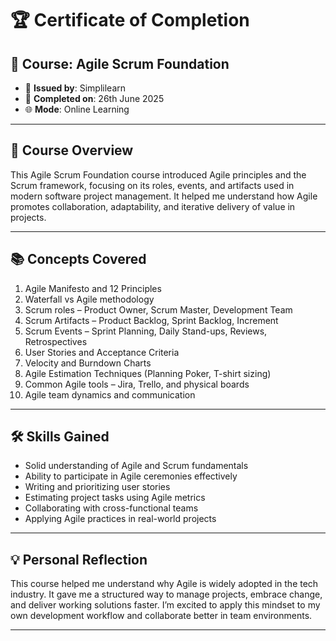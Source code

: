 # 🏆 Certificate of Completion

## 📘 Course: **Agile Scrum Foundation**

- 🏫 **Issued by**: Simplilearn  
- 📅 **Completed on**: 26th June 2025  
- 🌐 **Mode**: Online Learning

---

## 🧠 Course Overview

This Agile Scrum Foundation course introduced Agile principles and the Scrum framework, focusing on its roles, events, and artifacts used in modern software project management. It helped me understand how Agile promotes collaboration, adaptability, and iterative delivery of value in projects.

---

## 📚 Concepts Covered

1. Agile Manifesto and 12 Principles  
2. Waterfall vs Agile methodology  
3. Scrum roles – Product Owner, Scrum Master, Development Team  
4. Scrum Artifacts – Product Backlog, Sprint Backlog, Increment  
5. Scrum Events – Sprint Planning, Daily Stand-ups, Reviews, Retrospectives  
6. User Stories and Acceptance Criteria  
7. Velocity and Burndown Charts  
8. Agile Estimation Techniques (Planning Poker, T-shirt sizing)  
9. Common Agile tools – Jira, Trello, and physical boards  
10. Agile team dynamics and communication

---

## 🛠️ Skills Gained

- Solid understanding of Agile and Scrum fundamentals  
- Ability to participate in Agile ceremonies effectively  
- Writing and prioritizing user stories  
- Estimating project tasks using Agile metrics  
- Collaborating with cross-functional teams  
- Applying Agile practices in real-world projects  

---

## 💡 Personal Reflection

This course helped me understand why Agile is widely adopted in the tech industry. It gave me a structured way to manage projects, embrace change, and deliver working solutions faster. I’m excited to apply this mindset to my own development workflow and collaborate better in team environments.

---
